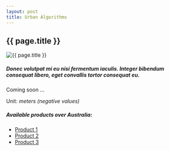 ```yaml
---
layout: post
title: Urban Algorithms
---
```


## {{ page.title }}

![{{ page.title }}](/assets/img/wales/urban-algorithms.jpg)

##### Donec volutpat mi eu nisi fermentum iaculis. Integer bibendum consequat libero, eget convallis tortor consequat eu.

Coming soon ...

Unit: _meters (negative values)_

##### Available products over Australia:

*   [Product 1](http://google.com/)
*   [Product 2](http://google.com/)
*   [Product 3](http://google.com/)